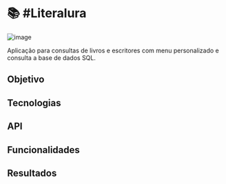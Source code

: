 # 📚 #Literalura

![image](https://github.com/LealDias/LiterAlura---Challange-Java/assets/70763447/ab7d3368-00fa-4471-a515-fec3fe58ef4a)

Aplicação para consultas de livros e escritores com menu personalizado e consulta a base de dados SQL.

## Objetivo

## Tecnologias

## API

## Funcionalidades 

## Resultados
